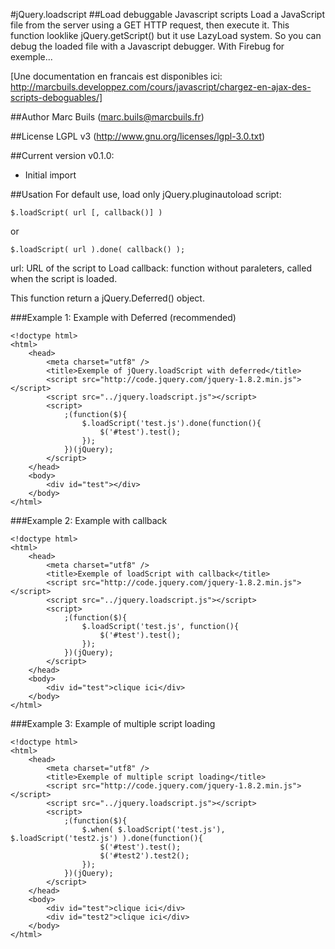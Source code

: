 #jQuery.loadscript
##Load debuggable Javascript scripts
Load a JavaScript file from the server using a GET HTTP request, then execute it. 
This function looklike jQuery.getScript() but it use LazyLoad system. So you can debug the loaded file with a Javascript debugger. 
With Firebug for exemple...


[Une documentation en francais est disponibles ici: http://marcbuils.developpez.com/cours/javascript/chargez-en-ajax-des-scripts-deboguables/]


##Author
Marc Buils (marc.buils@marcbuils.fr)

##License
LGPL v3 (http://www.gnu.org/licenses/lgpl-3.0.txt)

##Current version
v0.1.0: 
 * Initial import

##Usation
For default use, load only jQuery.pluginautoload script:
```
$.loadScript( url [, callback()] )  
```
or
```
$.loadScript( url ).done( callback() );  
```
url: URL of the script to Load
callback: function without paraleters, called when the script is loaded.

This function return a jQuery.Deferred() object.

###Example 1: Example with Deferred (recommended)
```
<!doctype html>
<html>
	<head>
		<meta charset="utf8" />
		<title>Exemple of jQuery.loadScript with deferred</title>
		<script src="http://code.jquery.com/jquery-1.8.2.min.js"></script>
		<script src="../jquery.loadscript.js"></script>
		<script>
			;(function($){
				$.loadScript('test.js').done(function(){
					$('#test').test();
				});
			})(jQuery);
		</script>
	</head>
	<body>
		<div id="test"></div>
	</body>
</html> 
```

###Example 2: Example with callback
```
<!doctype html>
<html>
	<head>
		<meta charset="utf8" />
		<title>Exemple of loadScript with callback</title>
		<script src="http://code.jquery.com/jquery-1.8.2.min.js"></script>
		<script src="../jquery.loadscript.js"></script>
		<script>
			;(function($){
				$.loadScript('test.js', function(){
					$('#test').test();
				});
			})(jQuery);
		</script>
	</head>
	<body>
		<div id="test">clique ici</div>
	</body>
</html>
```

###Example 3: Example of multiple script loading
```
<!doctype html>
<html>
	<head>
		<meta charset="utf8" />
		<title>Exemple of multiple script loading</title>
		<script src="http://code.jquery.com/jquery-1.8.2.min.js"></script>
		<script src="../jquery.loadscript.js"></script>
		<script>
			;(function($){
				$.when( $.loadScript('test.js'), $.loadScript('test2.js') ).done(function(){
					$('#test').test();
					$('#test2').test2();
				});
			})(jQuery);
		</script>
	</head>
	<body>
		<div id="test">clique ici</div>
		<div id="test2">clique ici</div>
	</body>
</html>
```